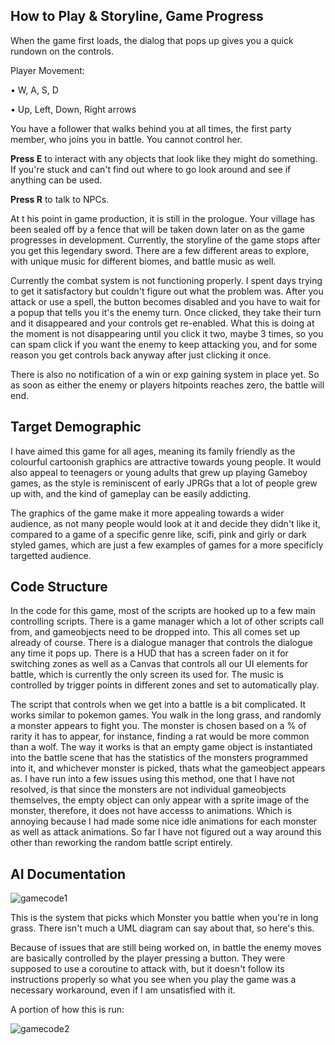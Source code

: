 ## How to Play & Storyline, Game Progress


When the game first loads, the dialog that pops up gives you a quick rundown on the controls. 


Player Movement:

•	W, A, S, D

•	Up, Left, Down, Right arrows 


You have a follower that walks behind you at all times,  the first party member, who joins you in battle.
You cannot control her.

**Press E** to interact with any objects that look like they might do something. If you're stuck and can't find out where to go look around and see if anything can be used.

**Press R** to talk to NPCs.


At t his point in game production, it is still in the prologue. Your village has been sealed off by a fence that will be taken down later on as the game progresses in development. Currently, the storyline of the game stops after you get this legendary sword. There are a few different areas to explore, with unique music for different biomes, and battle music as well.

Currently the combat system is not functioning properly. I spent days trying to get it satisfactory but couldn't figure out what the problem was. After you attack or use a spell, the button becomes disabled and you have to wait for a popup that tells you it's the enemy turn. Once clicked, they take their turn and it disappeared and your controls get re-enabled. What this is doing at the moment is not disappearing until you click it two, maybe 3 times, so you can spam click if you want the enemy to keep attacking you, and for some reason you get controls back anyway after just clicking it once.

There is also no notification of a win or exp gaining system in place yet. So as soon as either the enemy or players hitpoints reaches zero, the battle will end.


## Target Demographic


I have aimed this game for all ages, meaning its family friendly as the colourful cartoonish graphics are attractive towards young people. It would also appeal to teenagers or young adults that grew up playing Gameboy games, as the style is reminiscent of early JPRGs that a lot of people grew up with, and the kind of gameplay can be easily addicting.

The graphics of the game make it more appealing towards a wider audience, as not many people would look at it and decide they didn't like it, compared to a game of a specific genre like, scifi, pink and girly or dark styled games, which are just a few examples of games for a more specificly targetted audience.



## Code Structure



In the code for this game, most of the scripts are hooked up to a few main controlling scripts. There is a game manager which a lot of other scripts call from, and gameobjects need to be dropped into. This all comes set up already of course. There is a dialogue manager that controls the dialogue any time it pops up. There is a HUD that has a screen fader on it for switching zones as well as a Canvas that controls all our UI elements for battle, which is currently the only screen its used for.
The music is controlled by trigger points in different zones and set to automatically play.

The script that controls when we get into a battle is a bit complicated. It works similar to pokemon games. You walk in the long grass, and randomly a monster appears to fight you. The monster is chosen based on a % of rarity it has to appear, for instance, finding a rat would be more common than a wolf. The way it works is that an empty game object is instantiated into the battle scene that has the statistics of the monsters programmed into it, and whichever monster is picked, thats what the gameobject appears as. I have run into a few issues using this method, one that I have not resolved, is that since the monsters are not individual gameobjects themselves, the empty object can only appear with a sprite image of the monster, therefore, it does not have accesss to animations. Which is annoying because I had made some nice idle animations for each monster as well as attack animations. So far I have not figured out a way around this other than reworking the random battle script entirely.



## AI Documentation



![gamecode1](https://i.imgur.com/PrcsAbf.png)
 
 
 
This is the system that picks which Monster you battle when you're in long grass.
There isn't much a UML diagram can say about that, so here's this.

Because of issues that are still being worked on, in battle the enemy moves are basically controlled by the player pressing a button.  They were supposed to use a coroutine to attack with, but it doesn't follow its instructions properly so what you see when you play the game was a necessary workaround, even if I am unsatisfied with it.

A portion of how this is run:
 
 

![gamecode2](https://i.imgur.com/iHuI6n0.png)


